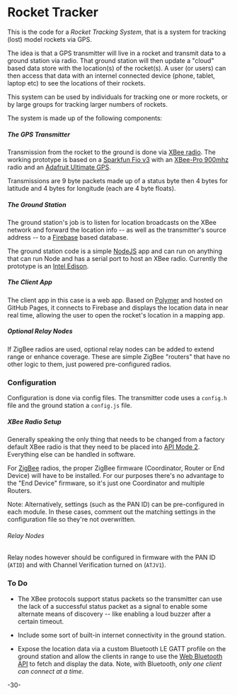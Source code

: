 # Rocket Tracker

This is the code for a *Rocket Tracking System*, that is a system for tracking (lost) model rockets via GPS.

The idea is that a GPS transmitter will live in a rocket and transmit data to a ground station via radio.  That ground station will then update a "cloud" based data store with the location(s) of the rocket(s).  A user (or users) can then access that data with an internel connected device (phone, tablet, laptop etc) to see the locations of their rockets.

This system can be used by individuals for tracking one or more rockets, or by large groups for tracking larger numbers of rockets.

The system is made up of the following components:

##### The GPS Transmitter

Transmission from the rocket to the ground is done via [XBee radio](http://www.digi.com/lp/xbee).  The working prototype is based on a [Sparkfun Fio v3](https://learn.sparkfun.com/tutorials/pro-micro--fio-v3-hookup-guide) with an [XBee-Pro 900mhz](https://www.sparkfun.com/products/9097) radio and an [Adafruit Ultimate GPS](https://learn.adafruit.com/adafruit-ultimate-gps).

Transmissions are 9 byte packets made up of a status byte then 4 bytes for latitude and 4 bytes for longitude (each are 4 byte floats).

##### The Ground Station

The ground station's job is to listen for location broadcasts on the XBee network and forward the location info -- as well as the transmitter's source address -- to a [Firebase](https://www.firebase.com/) based database.

The ground station code is a simple [NodeJS](https://nodejs.org/) app and can run on anything that can run Node and has a serial port to host an XBee radio.  Currently the prototype is an [Intel Edison](https://www-ssl.intel.com/content/www/us/en/do-it-yourself/edison.html).

##### The Client App

The client app in this case is a web app.  Based on [Polymer](https://www.polymer-project.org/1.0/) and hosted on GitHub Pages, it connects to Firebase and displays the location data in near real time, allowing the user to open the rocket's location in a mapping app.

##### Optional Relay Nodes

If ZigBee radios are used, optional relay nodes can be added to extend range or enhance coverage.  These are simple ZigBee "routers" that have no other logic to them, just powered pre-configured radios.

### Configuration

Configuration is done via config files.  The transmitter code uses a `config.h` file and the ground station a `config.js` file.

##### XBee Radio Setup

Generally speaking the only thing that needs to be changed from a factory default XBee radio is that they need to be placed into [API Mode 2](http://knowledge.digi.com/articles/Knowledge_Base_Article/What-is-API-Application-Programming-Interface-Mode-and-how-does-it-work).  Everything else can be handled in software.

For [ZigBee](https://en.wikipedia.org/wiki/ZigBee) radios, the proper ZigBee firmware (Coordinator, Router or End Device) will have to be installed.  For our purposes there's no advantage to the "End Device" firmware, so it's just one Coordinator and multiple Routers.

Note: Alternatively, settings (such as the PAN ID) can be pre-configured in each module.  In these cases, comment out the matching settings in the configuration file so they're not overwritten.

###### Relay Nodes

Relay nodes however should be configured in firmware with the PAN ID (`ATID`) and with Channel Verification turned on (`ATJV1`).

### To Do

* The XBee protocols support status packets so the transmitter can use the lack of a successful status packet as a signal to enable some alternate means of discovery -- like enabling a loud buzzer after a certain timeout.

* Include some sort of built-in internet connectivity in the ground station.

* Expose the location data via a custom Bluetooth LE GATT profile on the ground station and allow the clients in range to use the [Web Bluetooth API](https://webbluetoothcg.github.io/web-bluetooth/) to fetch and display the data.  Note, with Bluetooth, _only one client can connect at a time_.

-30-
